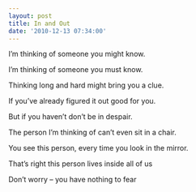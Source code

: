 ```yaml
---
layout: post
title: In and Out
date: '2010-12-13 07:34:00'
---
```


I’m thinking of someone
you might know.

I’m thinking of someone
you must know.

Thinking long and hard
might bring you a clue.

If you’ve already figured it out
good for you.

But if you haven’t
don’t be in despair.

The person I’m thinking of
can’t even sit in a chair.

You see this person, every time
you look in the mirror.

That’s right this person lives
inside all of us

Don’t worry – you have nothing to fear
